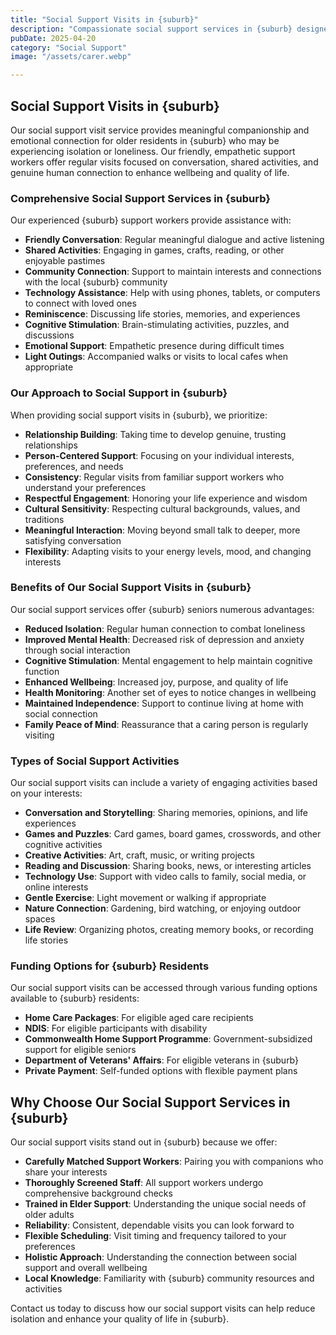 ```yaml
---
title: "Social Support Visits in {suburb}"
description: "Compassionate social support services in {suburb} designed to reduce isolation and enhance wellbeing for seniors. Our friendly support workers provide meaningful companionship, conversation, and engagement through regular home visits."
pubDate: 2025-04-20
category: "Social Support"
image: "/assets/carer.webp"

---
```


## Social Support Visits in {suburb}

Our social support visit service provides meaningful companionship and emotional connection for older residents in {suburb} who may be experiencing isolation or loneliness. Our friendly, empathetic support workers offer regular visits focused on conversation, shared activities, and genuine human connection to enhance wellbeing and quality of life.

### Comprehensive Social Support Services in {suburb}

Our experienced {suburb} support workers provide assistance with:

- **Friendly Conversation**: Regular meaningful dialogue and active listening
- **Shared Activities**: Engaging in games, crafts, reading, or other enjoyable pastimes
- **Community Connection**: Support to maintain interests and connections with the local {suburb} community
- **Technology Assistance**: Help with using phones, tablets, or computers to connect with loved ones
- **Reminiscence**: Discussing life stories, memories, and experiences
- **Cognitive Stimulation**: Brain-stimulating activities, puzzles, and discussions
- **Emotional Support**: Empathetic presence during difficult times
- **Light Outings**: Accompanied walks or visits to local cafes when appropriate

### Our Approach to Social Support in {suburb}

When providing social support visits in {suburb}, we prioritize:

- **Relationship Building**: Taking time to develop genuine, trusting relationships
- **Person-Centered Support**: Focusing on your individual interests, preferences, and needs
- **Consistency**: Regular visits from familiar support workers who understand your preferences
- **Respectful Engagement**: Honoring your life experience and wisdom
- **Cultural Sensitivity**: Respecting cultural backgrounds, values, and traditions
- **Meaningful Interaction**: Moving beyond small talk to deeper, more satisfying conversation
- **Flexibility**: Adapting visits to your energy levels, mood, and changing interests

### Benefits of Our Social Support Visits in {suburb}

Our social support services offer {suburb} seniors numerous advantages:

- **Reduced Isolation**: Regular human connection to combat loneliness
- **Improved Mental Health**: Decreased risk of depression and anxiety through social interaction
- **Cognitive Stimulation**: Mental engagement to help maintain cognitive function
- **Enhanced Wellbeing**: Increased joy, purpose, and quality of life
- **Health Monitoring**: Another set of eyes to notice changes in wellbeing
- **Maintained Independence**: Support to continue living at home with social connection
- **Family Peace of Mind**: Reassurance that a caring person is regularly visiting

### Types of Social Support Activities

Our social support visits can include a variety of engaging activities based on your interests:

- **Conversation and Storytelling**: Sharing memories, opinions, and life experiences
- **Games and Puzzles**: Card games, board games, crosswords, and other cognitive activities
- **Creative Activities**: Art, craft, music, or writing projects
- **Reading and Discussion**: Sharing books, news, or interesting articles
- **Technology Use**: Support with video calls to family, social media, or online interests
- **Gentle Exercise**: Light movement or walking if appropriate
- **Nature Connection**: Gardening, bird watching, or enjoying outdoor spaces
- **Life Review**: Organizing photos, creating memory books, or recording life stories

### Funding Options for {suburb} Residents

Our social support visits can be accessed through various funding options available to {suburb} residents:

- **Home Care Packages**: For eligible aged care recipients
- **NDIS**: For eligible participants with disability
- **Commonwealth Home Support Programme**: Government-subsidized support for eligible seniors
- **Department of Veterans' Affairs**: For eligible veterans in {suburb}
- **Private Payment**: Self-funded options with flexible payment plans

## Why Choose Our Social Support Services in {suburb}

Our social support visits stand out in {suburb} because we offer:

- **Carefully Matched Support Workers**: Pairing you with companions who share your interests
- **Thoroughly Screened Staff**: All support workers undergo comprehensive background checks
- **Trained in Elder Support**: Understanding the unique social needs of older adults
- **Reliability**: Consistent, dependable visits you can look forward to
- **Flexible Scheduling**: Visit timing and frequency tailored to your preferences
- **Holistic Approach**: Understanding the connection between social support and overall wellbeing
- **Local Knowledge**: Familiarity with {suburb} community resources and activities

Contact us today to discuss how our social support visits can help reduce isolation and enhance your quality of life in {suburb}. 